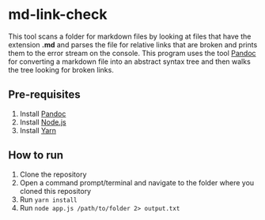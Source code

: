 md-link-check
=============

This tool scans a folder for markdown files by looking at files that have the
extension **.md** and parses the file for relative links that are broken and
prints them to the error stream on the console. This program uses the tool
[Pandoc](http://pandoc.org/) for converting a markdown file into an abstract
syntax tree and then walks the tree looking for broken links.

Pre-requisites
--------------
1. Install [Pandoc](http://pandoc.org/installing.html)
2. Install [Node.js](https://nodejs.org/)
3. Install [Yarn](https://yarnpkg.com/en/docs/install)

How to run
----------
1. Clone the repository
2. Open a command prompt/terminal and navigate to the folder where you cloned
   this repository
3. Run `yarn install`
4. Run `node app.js /path/to/folder 2> output.txt`
